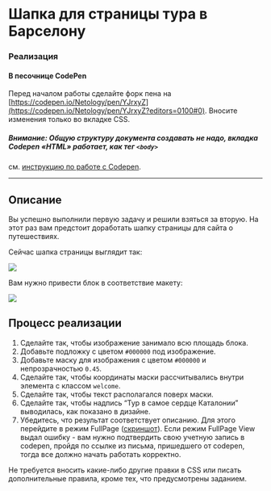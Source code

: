 # Шапка для страницы тура в Барселону

### Реализация

#### В песочнице CodePen

Перед началом работы сделайте форк пена на [https://codepen.io/Netology/pen/YJrxyZ](https://codepen.io/Netology/pen/YJrxyZ?editors=0100#0). Вносите изменения только во вкладке CSS.

##### Внимание: Общую структуру документа создавать не надо, вкладка Codepen «HTML» работает, как тег `<body>`
см. [инструкцию по работе с Codepen](https://github.com/netology-code/guides/tree/master/codepen).

---

## Описание

Вы успешно выполнили первую задачу и решили взяться за вторую. На этот раз вам предстоит доработать шапку страницы для сайта о путешествиях.

Сейчас шапка страницы выглядит так:

![](https://netology-code.github.io/html-2-homeworks/sources/4-1/header-before.jpg)

Вам нужно привести блок в соответствие макету:

![](https://netology-code.github.io/html-2-homeworks/sources/4-1/header-after.jpg)

## Процесс реализации

1. Сделайте так, чтобы изображение занимало всю площадь блока.
2. Добавьте подложку с цветом `#000000` под изображение.
3. Добавьте маску для изображения c цветом `#000000` и непрозрачностью `0.45`.
4. Сделайте так, чтобы координаты маски рассчитывались внутри элемента с классом `welcome`.
5. Сделайте так, чтобы текст располагался поверх маски.
6. Сделайте так, чтобы надпись “Тур в самое сердце Каталонии” выводилась, как показано в дизайне.
7. Убедитесь, что результат соответствует описанию. Для этого перейдите в режим FullPage ([скриншот](/sources/screen.md)). Если режим FullPage View выдал ошибку - вам нужно подтвердить свою учетную запись в codepen, пройдя по ссылке из письма, пришедшего от codepen, тогда все должно начать работать корректно.

Не требуется вносить какие-либо другие правки в CSS или писать дополнительные правила, кроме тех, что предусмотрены заданием.

